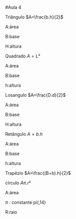 #Aula 4

Triângulo $A=\frac{b.h}{2}$ 

A:área

B:base

H:altura

Quadrado $A=L²$

A:área

B:base

h:altura

Losangulo $A=\frac{D.d}{2}$

A:área 

B:base

H:altura

Retângulo $A=b.h$

A:área

B:base

h:altura

Trapézio $A=\frac{(B+b).h}{2}$

círculo $A\pi.r²$

A:área

$\pi$ : constante pi(,14)

R:raio
